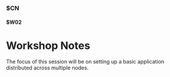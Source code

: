 ### $CN
#### $W02

# Workshop Notes

The focus of this session will be on setting up a basic application distributed across multiple nodes.
